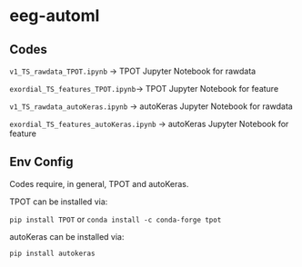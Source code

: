 # eeg-automl

##  Codes

```v1_TS_rawdata_TPOT.ipynb```       -> TPOT Jupyter Notebook for rawdata

```exordial_TS_features_TPOT.ipynb```-> TPOT Jupyter Notebook for feature

```v1_TS_rawdata_autoKeras.ipynb```  -> autoKeras Jupyter Notebook for rawdata

```exordial_TS_features_autoKeras.ipynb``` -> autoKeras Jupyter Notebook for feature

##  Env Config

Codes require, in general, TPOT and autoKeras.

TPOT can be installed via:

``` pip install TPOT ``` or  ``` conda install -c conda-forge tpot ```

autoKeras can be installed via:

``` pip install autokeras ```
